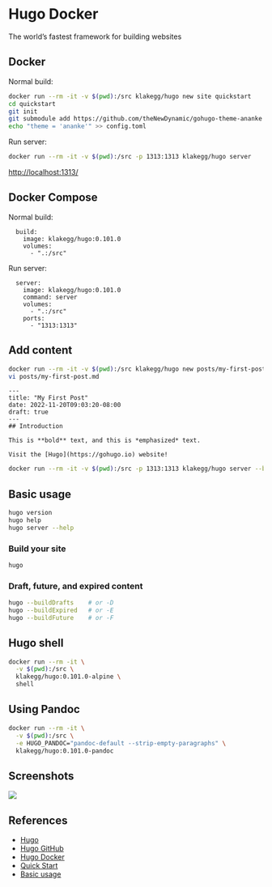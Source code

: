 # Hugo Docker

The world’s fastest framework for building websites

## Docker
Normal build:
```sh
docker run --rm -it -v $(pwd):/src klakegg/hugo new site quickstart
cd quickstart
git init
git submodule add https://github.com/theNewDynamic/gohugo-theme-ananke themes/ananke
echo "theme = 'ananke'" >> config.toml
```
Run server:
```sh
docker run --rm -it -v $(pwd):/src -p 1313:1313 klakegg/hugo server
```
[http://localhost:1313/](http://localhost:1313/)

## Docker Compose
Normal build:
```
  build:
    image: klakegg/hugo:0.101.0
    volumes:
      - ".:/src"
```
Run server:
```
  server:
    image: klakegg/hugo:0.101.0
    command: server
    volumes:
      - ".:/src"
    ports:
      - "1313:1313"
```

## Add content
```sh
docker run --rm -it -v $(pwd):/src klakegg/hugo new posts/my-first-post.md
vi posts/my-first-post.md
```
```
---
title: "My First Post"
date: 2022-11-20T09:03:20-08:00
draft: true
---
## Introduction

This is **bold** text, and this is *emphasized* text.

Visit the [Hugo](https://gohugo.io) website!
```
```sh
docker run --rm -it -v $(pwd):/src -p 1313:1313 klakegg/hugo server --buildDrafts
```

## Basic usage
```sh
hugo version
hugo help
hugo server --help
```

### Build your site
```sh
hugo
```

### Draft, future, and expired content
```sh
hugo --buildDrafts    # or -D
hugo --buildExpired   # or -E
hugo --buildFuture    # or -F
```

## Hugo shell
```sh
docker run --rm -it \
  -v $(pwd):/src \
  klakegg/hugo:0.101.0-alpine \
  shell
```

## Using Pandoc
```sh
docker run --rm -it \
  -v $(pwd):/src \
  -e HUGO_PANDOC="pandoc-default --strip-empty-paragraphs" \
  klakegg/hugo:0.101.0-pandoc
```

## Screenshots
![](https://d33wubrfki0l68.cloudfront.net/291588ca4ec28632c45707669f113eced92ea64d/f1a39/images/homepage-screenshot-hugo-themes.jpg)

## References
- [Hugo](https://gohugo.io/)
- [Hugo GitHub](https://github.com/gohugoio/hugo)
- [Hugo Docker](https://hub.docker.com/r/klakegg/hugo)
- [Quick Start](https://gohugo.io/getting-started/quick-start/)
- [Basic usage](https://gohugo.io/getting-started/usage/)